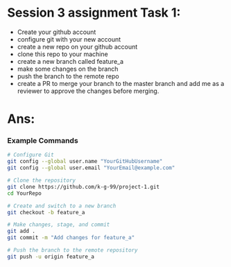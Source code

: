 # Session 3 assignment Task 1:

- Create your github account 
- configure git with your new account 
- create a new repo on your github account 
- clone this repo to your machine 
- create a new branch called feature_a
- make some changes on the branch 
- push the branch to the remote repo
- create a PR to merge your branch to the master branch and add me as a reviewer to approve the changes before merging.

# Ans: 

### Example Commands
```bash
# Configure Git
git config --global user.name "YourGitHubUsername"
git config --global user.email "YourEmail@example.com"

# Clone the repository
git clone https://github.com/k-g-99/project-1.git
cd YourRepo

# Create and switch to a new branch
git checkout -b feature_a

# Make changes, stage, and commit
git add .
git commit -m "Add changes for feature_a"

# Push the branch to the remote repository
git push -u origin feature_a
```